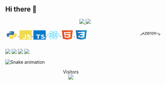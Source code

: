 ## Hi there 👋
<div align="center">
  <a href="https://github.com/azeron-shell">
  <img height="180em" src="https://github-readme-stats.vercel.app/api?username=azeron-shell&show_icons=true&theme=outrun&include_all_commits=true&count_private=true"/>
  <img height="180em" src="https://github-readme-stats.vercel.app/api/top-langs/?username=azeron-shell&layout=compact&langs_count=7&theme=outrun"/>
</div>
<div style="display: inline_block"><br>
  <img align="center" alt="Azeron-Python" height="30" width="40" src="https://raw.githubusercontent.com/devicons/devicon/master/icons/python/python-original.svg">
  <img align="center" alt="Azeron-Js" height="30" width="40" src="https://raw.githubusercontent.com/devicons/devicon/master/icons/javascript/javascript-plain.svg">
  <img align="center" alt="Azeron-Ts" height="30" width="40" src="https://raw.githubusercontent.com/devicons/devicon/master/icons/typescript/typescript-plain.svg">
  <img align="center" alt="Azeron-React" height="30" width="40" src="https://raw.githubusercontent.com/devicons/devicon/master/icons/react/react-original.svg">
  <img align="center" alt="Azeron-HTML" height="30" width="40" src="https://raw.githubusercontent.com/devicons/devicon/master/icons/html5/html5-original.svg">
  <img align="center" alt="Azeron-CSS" height="30" width="40" src="https://raw.githubusercontent.com/devicons/devicon/master/icons/css3/css3-original.svg">
  <img align="right" alt="Azeron-pic" height="150" style="border-radius:50px;" src="https://instagram.fotp1-2.fna.fbcdn.net/v/t51.2885-19/310816863_504654621672398_9113240145224882488_n.jpg?stp=dst-jpg_s320x320&_nc_ht=instagram.fotp1-2.fna.fbcdn.net&_nc_cat=102&_nc_ohc=KtxxgcOwp4sAX_9XN1Z&tn=JYk6dv6ZtmQKqjH7&edm=ALwy07oBAAAA&ccb=7-5&oh=00_AT-Qm50RtJS26-TNwe0ML2YtD70tCX50ywOzWkVcFH6aOQ&oe=6345AAD3&_nc_sid=261c40">
</div>

 ##
 
<div> 
  <a href="https://www.linkedin.com/in/drago%C8%99-butnaru-a6a2b920b/" target="_blank"><img src="https://img.shields.io/badge/-LinkedIn-%230077B5?style=for-the-badge&logo=linkedin&logoColor=white" target="_blank"></a> 
  <a href="https://www.instagram.com/butnaru_dragos/" target="_blank"><img src="https://img.shields.io/badge/-Instagram-%23E4405F?style=for-the-badge&logo=instagram&logoColor=white" target="_blank"></a>
  <a href = "mailto:azeron.shell@gmail.com"><img src="https://img.shields.io/badge/-Gmail-%23333?style=for-the-badge&logo=gmail&logoColor=white" target="_blank"></a>
    <a href="https://www.last.fm/user/Butnaru_Dragos" target="_blank"><img src="https://img.shields.io/badge/last.fm-D51007?style=for-the-badge&logo=last.fm&logoColor=white"></a> 
  
  ![Snake animation](https://github.com/azeron-shell/azeron-shell/blob/output/github-contribution-grid-snake.svg)
  
</div>
<div>
<p align="center"> 
  Visitors<br>
 <img src="https://profile-counter.glitch.me/azeron-shell/count.svg" />
 </p>
</div>
